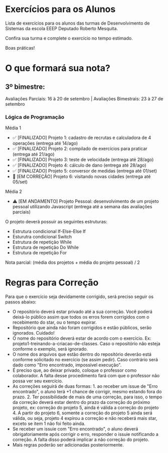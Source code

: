 # Exercícios para os Alunos
Lista de exercícios para os alunos das turmas de Desenvolvimento de Sistemas da escola EEEP Deputado Roberto Mesquita.

Confira sua turma e complete o exercício no tempo estimado.

Boas práticas!

# O que formará sua nota?
## 3º bimestre:
Avaliações Parciais: 16 à 20 de setembro | Avaliações Bimestrais: 23 à 27 de setembro
### Lógica de Programação
Média 1
- ✅ [FINALIZADO] Projeto 1: cadastro de recrutas e calculadora de 4 operações (entrega até 14/ago)
- ✅ [FINALIZADO] Projeto 2: compilado de exercícios para praticar (entrega até 21/ago)
- ✅ [FINALIZADO] Projeto 3: teste de velocidade (entrega até 28/ago)
- ✅ [FINALIZADO] Projeto 4: cálculo de dano (entrega até 28/ago)
- ✅ [FINALIZADO] Projeto 5: conversor de medidas (entrega até 01/set)
- 👀 [EM CORREÇÃO] Projeto 6: visitando novas cidades (entrega até 05/set)

Média 2
- ⚠️ [EM ANDAMENTO] Projeto Pessoal: desenvolvimento de um projeto pessoal utilizando Javascript (entrega até a semana das avaliações parciais)

O projeto deverá possuir as seguintes estruturas:
- Estrutura condicional If-Else-Else If
- Esturutra condicional Switch
- Estrutura de repetição While
- Estrutura de repetição Do While
- Estrutura de repetição For

Nota parcial: (média dos projetos + média do projeto pessoal) /  2

# Regras para Correção

Para que o exercício seja devidamente corrigido, será preciso seguir os passos abaixo:
- O repositório deverá estar privado até a sua correção. Você poderá deixá-lo público assim que todos os erros forem corrigidos com o recebimento do star, ou o tempo expirar.
- Repositório que ainda não foram corrigidos e estão públicos, serão ignorados. Cuidado!
- O nome do repositório deverá estar de acordo com o exercício. Ex: projeto1-treinando-a-criacao-de-classes. Caso o repositório não esteja conforme o exemplo, será ignorado.
- O nome dos arquivos que estão dentro do repositório deverão está conforme solicitado no exercício (se assim pedir). Caso contrário será dado como "Erro encontrado, impossível execução".
- É preciso que, ao deixar privado, coloque o professor como colaborador. A falta desse procedimento fará com que o professor não possa ver seu exercício.
- As correções seguirá de duas formas: 1. ao receber um issue de "Erro encontrado", o aluno terá +1 chance de corrigir, mesmo estando fora do prazo. 2. Ter possibilidade de mais de uma correção, para isso, o tempo da correção deverá estar dentro do prazo da correção do próximo projeto, ex: correção do projeto 5, ainda é válida a correção do projeto 4. A partir do projeto 6, somente a correção do projeto 5 ainda será válida, ou seja, projeto 4 expirou a correção e não receberá mais star, exceto se item 1 não foi feito ainda.
- Se receber um issuie com "Erro encontrado", o aluno deverá obrigatoriamente após corrigir o erro, responder o issuie notificando a correção. A falta disso poderá implicar a não correção do projeto.
- Mais regras poderão ser adicionadas posteriormente.
